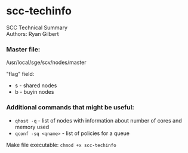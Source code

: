 # scc-techinfo
SCC Technical Summary  
Authors: Ryan Gilbert


### Master file:
/usr/local/sge/scv/nodes/master  

"flag" field:
- s - shared nodes  
- b - buyin nodes  


### Additional commands that might be useful:

- `qhost -q`  - list of nodes with information about number of cores and memory used
- `qconf -sq <qname>` - list of policies for a queue


Make file executable: `chmod +x scc-techinfo`


